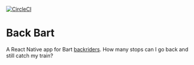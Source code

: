 [![CircleCI](https://circleci.com/gh/jhunken/back-bart.svg?style=svg)](https://circleci.com/gh/jhunken/back-bart)
# Back Bart
A React Native app for Bart [backriders](http://www.sfgate.com/bayarea/article/BART-s-upstreamers-chase-rare-commodity-an-5926345.php). 
How many stops can I go back and still catch my train?